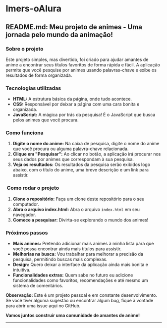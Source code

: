 ﻿# Imers-oAlura
## **README.md: Meu projeto de animes - Uma jornada pelo mundo da animação!**

###  Sobre o projeto

Este projeto simples, mas divertido, foi criado para ajudar amantes de anime a encontrar seus títulos favoritos de forma rápida e fácil. A aplicação permite que você pesquise por animes usando palavras-chave e exibe os resultados de forma organizada.

###  Tecnologias utilizadas

* **HTML:** A estrutura básica da página, onde tudo acontece.
* **CSS:** Responsável por deixar a página com uma cara bonita e organizada.
* **JavaScript:** A mágica por trás da pesquisa! É o JavaScript que busca pelos animes que você procura.

###  Como funciona

1. **Digite o nome do anime:** Na caixa de pesquisa, digite o nome do anime que você procura ou alguma palavra-chave relacionada.
2. **Clique em "Pesquisar":** Ao clicar no botão, a aplicação irá procurar nos seus dados por animes que correspondam à sua pesquisa.
3. **Veja os resultados:** Os resultados da pesquisa serão exibidos logo abaixo, com o título do anime, uma breve descrição e um link para assistir.

### ️ Como rodar o projeto

1. **Clone o repositório:** Faça um clone deste repositório para o seu computador.
2. **Abra o arquivo index.html:** Abra o arquivo `index.html` em seu navegador.
3. **Comece a pesquisar:** Divirta-se explorando o mundo dos animes!

###  Próximos passos

* **Mais animes:** Pretendo adicionar mais animes à minha lista para que você possa encontrar ainda mais títulos para assistir.
* **Melhorias na busca:** Vou trabalhar para melhorar a precisão da pesquisa, permitindo buscas mais complexas.
* **Design:** Quero deixar a interface da aplicação ainda mais bonita e intuitiva.
* **Funcionalidades extras:** Quem sabe no futuro eu adicione funcionalidades como favoritos, recomendações e até mesmo um sistema de comentários.

**Observação:** Este é um projeto pessoal e em constante desenvolvimento. Se você tiver alguma sugestão ou encontrar algum bug, fique à vontade para abrir uma issue aqui no GitHub.

**Vamos juntos construir uma comunidade de amantes de anime!**

---

